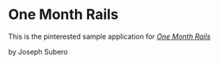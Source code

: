 # One Month Rails

This is the pinterested sample application for
[*One Month Rails*](http://onemonthsrails.com)

by Joseph Subero 
